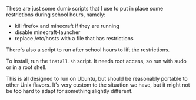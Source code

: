 These are just some dumb scripts that I use to put in place some
restrictions during school hours, namely:

* kill firefox and minecraft if they are running
* disable minecraft-launcher
* replace /etc/hosts with a file that has restrictions

There's also a script to run after school hours to lift
the restrictions.

To install, run the `install.sh` script.  It needs root access, so run
with sudo or in a root shell.

This is all designed to run on Ubuntu, but should be reasonably portable
to other Unix flavors.  It's very custom to the situation we have, but
it might not be too hard to adapt for something slightly different.
